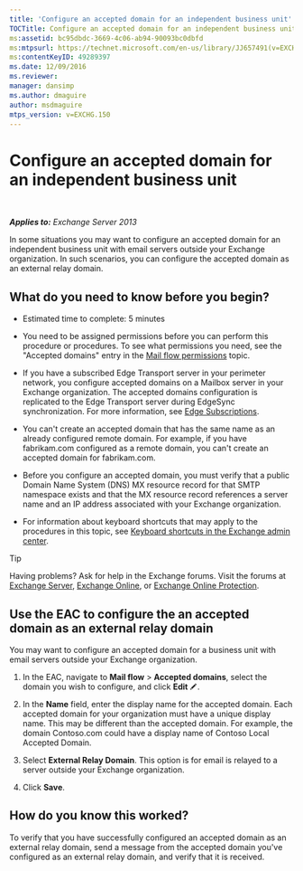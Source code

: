 ```yaml
---
title: 'Configure an accepted domain for an independent business unit'
TOCTitle: Configure an accepted domain for an independent business unit
ms:assetid: bc95dbdc-3669-4c06-ab94-90093bc0dbfd
ms:mtpsurl: https://technet.microsoft.com/en-us/library/JJ657491(v=EXCHG.150)
ms:contentKeyID: 49289397
ms.date: 12/09/2016
ms.reviewer: 
manager: dansimp
ms.author: dmaguire
author: msdmaguire
mtps_version: v=EXCHG.150
---
```


# Configure an accepted domain for an independent business unit

 

_**Applies to:** Exchange Server 2013_

In some situations you may want to configure an accepted domain for an independent business unit with email servers outside your Exchange organization. In such scenarios, you can configure the accepted domain as an external relay domain.

## What do you need to know before you begin?

  - Estimated time to complete: 5 minutes

  - You need to be assigned permissions before you can perform this procedure or procedures. To see what permissions you need, see the "Accepted domains" entry in the [Mail flow permissions](mail-flow-permissions-exchange-2013-help.md) topic.

  - If you have a subscribed Edge Transport server in your perimeter network, you configure accepted domains on a Mailbox server in your Exchange organization. The accepted domains configuration is replicated to the Edge Transport server during EdgeSync synchronization. For more information, see [Edge Subscriptions](edge-subscriptions-exchange-2013-help.md).

  - You can't create an accepted domain that has the same name as an already configured remote domain. For example, if you have fabrikam.com configured as a remote domain, you can't create an accepted domain for fabrikam.com.

  - Before you configure an accepted domain, you must verify that a public Domain Name System (DNS) MX resource record for that SMTP namespace exists and that the MX resource record references a server name and an IP address associated with your Exchange organization.

  - For information about keyboard shortcuts that may apply to the procedures in this topic, see [Keyboard shortcuts in the Exchange admin center](keyboard-shortcuts-in-the-exchange-admin-center-2013-help.md).

> [!TIP]
> Having problems? Ask for help in the Exchange forums. Visit the forums at <A href="https://go.microsoft.com/fwlink/p/?linkid=60612">Exchange Server</A>, <A href="https://go.microsoft.com/fwlink/p/?linkid=267542">Exchange Online</A>, or <A href="https://go.microsoft.com/fwlink/p/?linkid=285351">Exchange Online Protection</A>.

## Use the EAC to configure the an accepted domain as an external relay domain

You may want to configure an accepted domain for a business unit with email servers outside your Exchange organization.

1. In the EAC, navigate to **Mail flow** \> **Accepted domains**, select the domain you wish to configure, and click **Edit** ![Edit icon](images/JJ218640.6f53ccb2-1f13-4c02-bea0-30690e6ea71d(EXCHG.150).gif "Edit icon").

2. In the **Name** field, enter the display name for the accepted domain. Each accepted domain for your organization must have a unique display name. This may be different than the accepted domain. For example, the domain Contoso.com could have a display name of Contoso Local Accepted Domain.

3. Select **External Relay Domain**. This option is for email is relayed to a server outside your Exchange organization.

4. Click **Save**.

## How do you know this worked?

To verify that you have successfully configured an accepted domain as an external relay domain, send a message from the accepted domain you've configured as an external relay domain, and verify that it is received.

